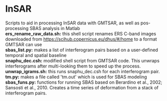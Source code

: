 # InSAR
Scripts to aid in processing InSAR data with GMTSAR, as well as pos-processing SBAS analysis in Matlab  
**ers_rename_raw_data.sh:** this shell script renames ERS C-band images downloaded from https://scihub.copernicus.eu/dhus/#/home to a format GMTSAR can use  
**sbas_list.py:** makes a list of interferogram pairs based on a user-defined temporal and spatial baseline  
**snaphu_dec.csh:** modified shell script from GMTSAR code. This unwraps interferograms after multi-looking them to speed up the process.  
**unwrap_igrams.sh:** this runs snaphu_dec.csh for each interferogram pair.  
**tm.py:** makes a file called 'tm.out' which is used for SBAS modeling  
**sbas_funs.py:** functions for running SBAS based on Berardino et al., 2002; Sansosti et al., 2010. Creates a time series of deformation from a stack of interferogram pairs.  
